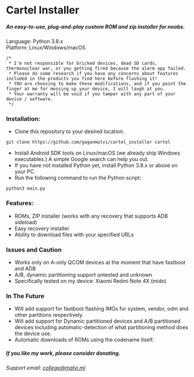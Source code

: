# Cartel Installer
##### An easy-to-use, plug-and-play custom ROM and zip installer for noobs.
Language: Python 3.8.x <br>
Platform: Linux/Windows/macOS
```
/*
 * I'm not responsible for bricked devices, dead SD cards, thermonuclear war, or you getting fired because the alarm app failed. 
 * Please do some research if you have any concerns about features included in the products you find here before flashing it! 
 * YOU are choosing to make these modifications, and if you point the finger at me for messing up your device, I will laugh at you. 
 * Your warranty will be void if you tamper with any part of your device / software.
 */
```
### Installation:
- Clone this repository to your desired location.
``` 
git clone https://github.com/gaganmalvi/cartel_installer cartel
```
- Install Android SDK tools on Linux/macOS (we already ship Windows executables.) A simple Google search can help you out.
- If you have not installed Python yet, install Python 3.8.x or above on your PC.
- Run the following command to run the Python script:
```
python3 main.py
```

### Features:
- ROMs, ZIP installer (works with any recovery that supports ADB sideload)
- Easy recovery installer
- Ability to download files with your specified URLs

### Issues and Caution
- Works only on A-only QCOM devices at the moment that have fastboot and ADB
- A/B, dynamic partitioning support untested and unknown
- Specifically tested on my device: Xiaomi Redmi Note 4X (mido)

### In The Future
- Will add support for fastboot flashing IMGs for system, vendor, odm and other partitions respectively.
- Will add support for Dynamic partitioned devices and A/B partitioned devices including automatic-detection of what partitioning method does the device use.
- Automatic downloads of ROMs using the codename itself.

##### If you like my work, please consider donating. 
###### Support email: college@malvi.ml